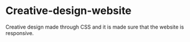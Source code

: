 # Creative-design-website
Creative design made through CSS and it is made sure that the website is responsive.
